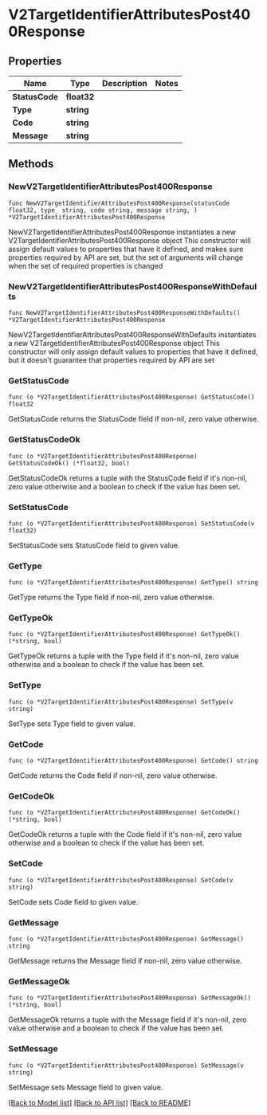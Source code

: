 # V2TargetIdentifierAttributesPost400Response

## Properties

Name | Type | Description | Notes
------------ | ------------- | ------------- | -------------
**StatusCode** | **float32** |  | 
**Type** | **string** |  | 
**Code** | **string** |  | 
**Message** | **string** |  | 

## Methods

### NewV2TargetIdentifierAttributesPost400Response

`func NewV2TargetIdentifierAttributesPost400Response(statusCode float32, type_ string, code string, message string, ) *V2TargetIdentifierAttributesPost400Response`

NewV2TargetIdentifierAttributesPost400Response instantiates a new V2TargetIdentifierAttributesPost400Response object
This constructor will assign default values to properties that have it defined,
and makes sure properties required by API are set, but the set of arguments
will change when the set of required properties is changed

### NewV2TargetIdentifierAttributesPost400ResponseWithDefaults

`func NewV2TargetIdentifierAttributesPost400ResponseWithDefaults() *V2TargetIdentifierAttributesPost400Response`

NewV2TargetIdentifierAttributesPost400ResponseWithDefaults instantiates a new V2TargetIdentifierAttributesPost400Response object
This constructor will only assign default values to properties that have it defined,
but it doesn't guarantee that properties required by API are set

### GetStatusCode

`func (o *V2TargetIdentifierAttributesPost400Response) GetStatusCode() float32`

GetStatusCode returns the StatusCode field if non-nil, zero value otherwise.

### GetStatusCodeOk

`func (o *V2TargetIdentifierAttributesPost400Response) GetStatusCodeOk() (*float32, bool)`

GetStatusCodeOk returns a tuple with the StatusCode field if it's non-nil, zero value otherwise
and a boolean to check if the value has been set.

### SetStatusCode

`func (o *V2TargetIdentifierAttributesPost400Response) SetStatusCode(v float32)`

SetStatusCode sets StatusCode field to given value.


### GetType

`func (o *V2TargetIdentifierAttributesPost400Response) GetType() string`

GetType returns the Type field if non-nil, zero value otherwise.

### GetTypeOk

`func (o *V2TargetIdentifierAttributesPost400Response) GetTypeOk() (*string, bool)`

GetTypeOk returns a tuple with the Type field if it's non-nil, zero value otherwise
and a boolean to check if the value has been set.

### SetType

`func (o *V2TargetIdentifierAttributesPost400Response) SetType(v string)`

SetType sets Type field to given value.


### GetCode

`func (o *V2TargetIdentifierAttributesPost400Response) GetCode() string`

GetCode returns the Code field if non-nil, zero value otherwise.

### GetCodeOk

`func (o *V2TargetIdentifierAttributesPost400Response) GetCodeOk() (*string, bool)`

GetCodeOk returns a tuple with the Code field if it's non-nil, zero value otherwise
and a boolean to check if the value has been set.

### SetCode

`func (o *V2TargetIdentifierAttributesPost400Response) SetCode(v string)`

SetCode sets Code field to given value.


### GetMessage

`func (o *V2TargetIdentifierAttributesPost400Response) GetMessage() string`

GetMessage returns the Message field if non-nil, zero value otherwise.

### GetMessageOk

`func (o *V2TargetIdentifierAttributesPost400Response) GetMessageOk() (*string, bool)`

GetMessageOk returns a tuple with the Message field if it's non-nil, zero value otherwise
and a boolean to check if the value has been set.

### SetMessage

`func (o *V2TargetIdentifierAttributesPost400Response) SetMessage(v string)`

SetMessage sets Message field to given value.



[[Back to Model list]](../README.md#documentation-for-models) [[Back to API list]](../README.md#documentation-for-api-endpoints) [[Back to README]](../README.md)


